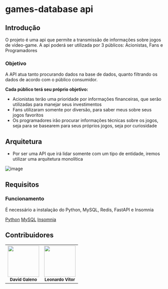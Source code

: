 # games-database api

## Introdução
O projeto é uma api que permite a transmissão de informações sobre jogos de video-game.
A api poderá ser utilizada por 3 públicos: Acionistas, Fans e Programadores

### Objetivo

A API atua tanto procurando dados na base de dados, quanto filtrando os dados de acordo com o público consumidor.

**Cada público terá seu próprio objetivo:**

- Acionistas terão uma prioridade por informações financeiras, que serão utilizadas para manejar seus investimentos
- Fans utilizaram somente por diversão, para saber meus sobre seus jogos favoritos
- Os programadores irão procurar informações técnicas sobre os jogos, seja para se basearem para seus próprios jogos, seja por curiosidade

## Arquitetura
- Por ser uma API que irá lidar somente com um tipo de entidade, iremos utilizar uma arquitetura monolítica
  
![image](https://github.com/DavidGaleno/games-database-API/assets/92187957/662fe60d-b428-4bd7-8aff-54d79010e560)

## Requisitos

### Funcionamento

É necessário a instalação do Python, MySQL, Redis, FastAPI e Insomnia

[Python](https://www.python.org/downloads/)
[MySQL](https://dev.mysql.com/downloads/workbench/)
[Insomnia](https://insomnia.rest/download)



## Contribuidores
<table>
  <tr>
    <td align="center"><img src="https://avatars.githubusercontent.com/u/92187957?v=4" width="100px;" alt=""/><br /><sub><b>David Galeno</b></sub></td>
    <td align="center"><img src="https://avatars.githubusercontent.com/u/128062428?s=48&v=4" width="100px;" alt=""/><br /><sub><b>Leonardo Vitor</b></sub></td>
  </tr>
</table>
